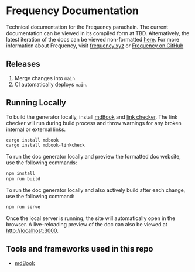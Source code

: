 # Frequency Documentation

Technical documentation for the Frequency parachain.
The current documentation can be viewed in its compiled form at TBD.
Alternatively, the latest iteration of the docs can be viewed non-formatted [here](https://github.com/LibertyDSNP/frequency-docs/tree/main/pages).
For more information about Frequency, visit [frequency.xyz](https://www.frequency.xyz) or [Frequency on GitHub](https://github.com/LibertyDSNP/frequency)

## Releases

1. Merge changes into `main`.
2. CI automatically deploys `main`.

## Running Locally

To build the generator locally, install [mdBook](https://github.com/rust-lang/mdBook.git) and [link checker](https://github.com/Michael-F-Bryan/mdbook-linkcheck). The link checker will run during build process and throw warnings for any broken internal or external links.

``` bash
cargo install mdbook
cargo install mdbook-linkcheck
```

To run the doc generator locally and preview the formatted doc website, use the following commands:

``` bash
npm install
npm run build
```

To run the doc generator locally and also actively build after each change, use the following command:

``` bash
npm run serve
```

Once the local server is running, the site will automatically open in the browser. A live-reloading preview of the doc can also be viewed at <http://localhost:3000>.

## Tools and frameworks used in this repo

* [mdBook](https://rust-lang.github.io/mdBook/)
